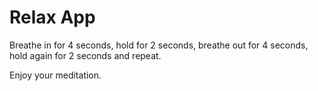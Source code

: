 # Relax App

Breathe in for 4 seconds, hold for 2 seconds, breathe out for 4 seconds, hold again for 2 seconds and repeat.

Enjoy your meditation.
